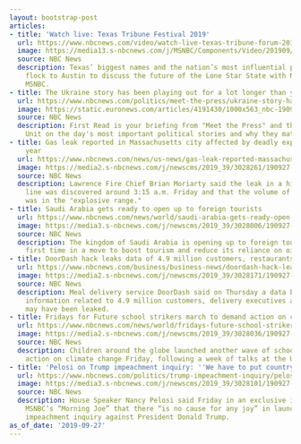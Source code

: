 ```yaml
---
layout: bootstrap-post
articles:
- title: 'Watch live: Texas Tribune Festival 2019'
  url: https://www.nbcnews.com/video/watch-live-texas-tribune-forum-2019-68892229860
  image: https://media13.s-nbcnews.com/j/MSNBC/Components/Video/201909/Texas_Tribune_1920x10803.nbcnews-fp-1200-630.jpg
  source: NBC News
  description: Texas’ biggest names and the nation’s most influential public figures
    flock to Austin to discuss the future of the Lone Star State with NBC News and
    MSNBC.
- title: The Ukraine story has been playing out for a lot longer than you might think
  url: https://www.nbcnews.com/politics/meet-the-press/ukraine-story-has-been-playing-out-lot-longer-you-might-n1059481
  image: https://static.euronews.com/articles/4191430/1000x563_nbc-190927-donald-trump-al-0752_f0160cea619515da2a177e002fa917ae.jpg
  source: NBC News
  description: First Read is your briefing from "Meet the Press" and the NBC Political
    Unit on the day's most important political stories and why they matter.
- title: Gas leak reported in Massachusetts city affected by deadly explosions last
    year
  url: https://www.nbcnews.com/news/us-news/gas-leak-reported-massachusetts-city-affected-deadly-explosions-last-year-n1059476
  image: https://media2.s-nbcnews.com/j/newscms/2019_39/3028261/190927-lawrence-mass-gas-leak-al-0849_b9f87c92c63c8af8a4d0d3d426643e48.nbcnews-fp-1200-630.jpg
  source: NBC News
  description: Lawrence Fire Chief Brian Moriarty said the leak in a high-pressure
    line was discovered around 3:15 a.m. Friday and that the volume of gas released
    was in the "explosive range."
- title: Saudi Arabia gets ready to open up to foreign tourists
  url: https://www.nbcnews.com/news/world/saudi-arabia-gets-ready-open-foreign-tourists-n1059426
  image: https://media3.s-nbcnews.com/j/newscms/2019_39/3028006/190927-saudi-tourism-mc-958_f60485ac625f8a1c399085663790b89a.nbcnews-fp-1200-630.JPG
  source: NBC News
  description: The kingdom of Saudi Arabia is opening up to foreign tourists for the
    first time in a move to boost tourism and reduce its reliance on oil revenue.
- title: DoorDash hack leaks data of 4.9 million customers, restaurants
  url: https://www.nbcnews.com/business/business-news/doordash-hack-leaks-data-4-9-million-customers-restaurants-n1059466
  image: https://media2.s-nbcnews.com/j/newscms/2019_39/3028171/190927-doordash-al-0809_2b96cd2c42db9cc4df0be9be991915b7.nbcnews-fp-1200-630.jpg
  source: NBC News
  description: Meal delivery service DoorDash said on Thursday a data breach meant
    information related to 4.9 million customers, delivery executives and restaurants
    may have been leaked.
- title: Fridays for Future school strikers march to demand action on climate
  url: https://www.nbcnews.com/news/world/fridays-future-school-strikers-march-demand-action-climate-n1059451
  image: https://media2.s-nbcnews.com/j/newscms/2019_39/3028036/190927-climate-new-delhi-mc-1020_1eedb4701424e3663091cf3b6581b6d4.nbcnews-fp-1200-630.JPG
  source: NBC News
  description: Children around the globe launched another wave of school strikes demanding
    action on climate change Friday, following a week of talks at the United Nations.
- title: 'Pelosi on Trump impeachment inquiry: ''We have to put country before party'''
  url: https://www.nbcnews.com/politics/trump-impeachment-inquiry/pelosi-trump-impeachment-inquiry-we-have-put-country-party-n1059436
  image: https://media3.s-nbcnews.com/j/newscms/2019_39/3028101/190927-nancy-pelosi-morning-joe-al-0738_073532dd772d7717c98879b5b5e0217f.nbcnews-fp-1200-630.jpg
  source: NBC News
  description: House Speaker Nancy Pelosi said Friday in an exclusive interview with
    MSNBC’s “Morning Joe” that there “is no cause for any joy” in launching a formal
    impeachment inquiry against President Donald Trump.
as_of_date: '2019-09-27'
---
```


